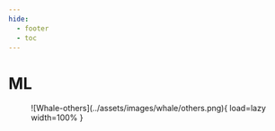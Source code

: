 ```yaml
---
hide:
  - footer
  - toc
---
```


# ML

<figure markdown>
  ![Whale-others](../assets/images/whale/others.png){ load=lazy width=100% }
</figure>
